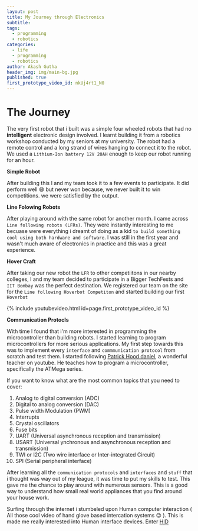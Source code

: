 ```yaml
---
layout: post
title: My Journey through Electronics
subtitle:
tags:
  - programming
  - robotics
categories:
  - life
  - programming
  - robotics
author: Akash Gutha
header_img: img/main-bg.jpg
published: true
first_prototype_video_id: nkUj4rt1_N0
---
```


# The Journey

The very first robot that i built was a simple four wheeled robots that had no __intelligent__ electronic design involved. I learnt building it from a robotics workshop conducted by my seniors at my university. The robot had a remote control and a long strand of wires hanging to connect it to the robot. We used a `Lithium-Ion battery 12V 20AH` enough to keep our robot running for an hour.

__Simple Robot__


After building this I and my team took it to a few events to participate. It did perform well :smile: but never won because, we never built it to win competitions. we were satisfied by the output.

__Line Folowing Robots__

After playing around with the same robot for another month. I came across `Line following robots (LFRs)`. They were instantly interesting to me becuase were everything i dreamt of doing as a kid `to build something cool using both hardware and software`. I was still in the first year and wasn't much aware of electronics in practice and this was a great experience.


__Hover Craft__

After taking our new robot the `LFR` to other competiitons in our nearby colleges, I and my team decided to participate in a Bigger TechFests and `IIT Bombay` was the perfect destination. We registered our team on the site for the `Line following Hoverbot Competiton` and started building our first `Hoverbot`

{% include youtubevideo.html id=page.first_prototype_video_id %}

__Communication Protocls__

With time I found that i'm more interested in programming the microcontroller than building robots. I started learning to program microcontrollers for more serious applications. My first step towards this was to implement every `interface` and `commmunication protocol` from scratch and test them. I started following [Patrick Hood daniel](https://www.youtube.com/watch?v=JMMamSVy1Zs&list=PLE72E4CFE73BD1DE1), a wonderful teacher on youtube. He teaches how to program a microcontroller, specifically the ATMega series.

If you want to know what are the most common topics that you need to cover:
1. Analog to digital conversion (ADC)
2. Digital to analog conversion (DAC)
3. Pulse width Modulation (PWM)
4. Interrupts
5. Crystal oscillators
6. Fuse bits
7. UART (Universal asynchronous reception and transmission)
8. USART (Universal ynchronous and asynchronous reception and transmission)
9. TWI or I2C (Two wire interface or  Inter-integrated Circuit)
10. SPI (Serial peripheral interface)

After learning all the `communication protocols` and `interfaces` and `stuff` that i thought was way out of my league, it was time to put my skills to test. This gave me the chance to play around with numerous sensors. This is a good way to understand how small real world appliances that you find around your house work. 

Surfing through the internet i stumbeled upon Human computer interaction ( All those cool video of hand glove based intercation systems :wink: ). This is made me really interested into Human interface devices. Enter [HID](https://akashgutha.github.io/electronics/2015/06/11/HID-using-ATMega8/)
